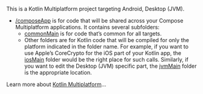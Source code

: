 This is a Kotlin Multiplatform project targeting Android, Desktop (JVM).

* [/composeApp](app/src) is for code that will be shared across your Compose Multiplatform applications.
  It contains several subfolders:
  - [commonMain](app/src/commonMain/kotlin) is for code that’s common for all targets.
  - Other folders are for Kotlin code that will be compiled for only the platform indicated in the folder name.
    For example, if you want to use Apple’s CoreCrypto for the iOS part of your Kotlin app,
    the [iosMain](app/src/iosMain/kotlin) folder would be the right place for such calls.
    Similarly, if you want to edit the Desktop (JVM) specific part, the [jvmMain](app/src/jvmMain/kotlin)
    folder is the appropriate location.


Learn more about [Kotlin Multiplatform](https://www.jetbrains.com/help/kotlin-multiplatform-dev/get-started.html)…